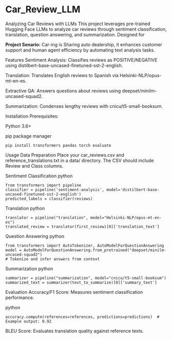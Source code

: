 # Car_Review_LLM
Analyzing Car Reviews with LLMs
This project leverages pre-trained Hugging Face LLMs to analyze car reviews through sentiment classification, translation, question answering, and summarization. Designed for 

**Project Senario:**
Car-ing is Sharing auto dealership, it enhances customer support and human agent efficiency by automating text analysis tasks.

Features
Sentiment Analysis: Classifies reviews as POSITIVE/NEGATIVE using distilbert-base-uncased-finetuned-sst-2-english.

Translation: Translates English reviews to Spanish via Helsinki-NLP/opus-mt-en-es.

Extractive QA: Answers questions about reviews using deepset/minilm-uncased-squad2.

Summarization: Condenses lengthy reviews with cnicu/t5-small-booksum.

Installation
Prerequisites:

Python 3.6+

pip package manager

```
pip install transformers pandas torch evaluate
```
Usage
Data Preparation
Place your car_reviews.csv and reference_translations.txt in a data/ directory. The CSV should include Review and Class columns.

Sentiment Classification
python
```
from transformers import pipeline
classifier = pipeline('sentiment-analysis', model='distilbert-base-uncased-finetuned-sst-2-english')
predicted_labels = classifier(reviews)
```
Translation
python
```
translator = pipeline("translation", model="Helsinki-NLP/opus-mt-en-es")
translated_review = translator(first_review)[0]['translation_text']
```
Question Answering
python
```
from transformers import AutoTokenizer, AutoModelForQuestionAnswering
model = AutoModelForQuestionAnswering.from_pretrained("deepset/minilm-uncased-squad2")
# Tokenize and infer answers from context
```
Summarization
python
```
summarizer = pipeline("summarization", model="cnicu/t5-small-booksum")
summarized_text = summarizer(text_to_summarize)[0]['summary_text']
```
Evaluation
Accuracy/F1 Score: Measures sentiment classification performance.

python
```
accuracy.compute(references=references, predictions=predictions)  # Example output: 0.92
```
BLEU Score: Evaluates translation quality against reference texts.

